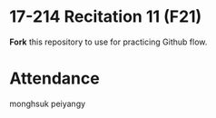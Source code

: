 # 17-214 Recitation 11 (F21)
**Fork** this repository to use for practicing Github flow.

# Attendance
monghsuk
peiyangy